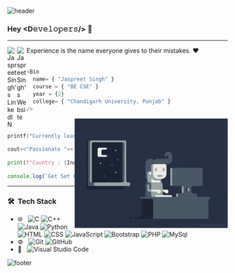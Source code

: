 
<!---
singhjaspreetb/singhjaspreetb is a ✨ special ✨ repository because its `README.md` (this file) appears on your GitHub profile.
You can click the Preview link to take a look at your changes.
--->
![header](https://capsule-render.vercel.app/api?type=wave&color=gradient&height=300&section=header&text=Jaspreet%20Singh&fontSize=90)
### Hey <D𝚎𝚟𝚎𝚕𝚘𝚙𝚎𝚛𝚜/> 👋
------------------
 
<a href="https://www.linkedin.com/in/jaspreet-singh-4b79721b4/">
  <img align="left" alt="Jaspreet Singh's LinkedIN" width="22px" src="https://raw.githubusercontent.com/peterthehan/peterthehan/master/assets/linkedin.svg" />
</a> <a href="https://www.linkedin.com/in/jaspreet-singh-4b79721b4/"> <img align="left" alt="Jaspreet Singh's Website" width="22px" src="https://www.freepnglogos.com/uploads/logo-internet-png/logo-internet-internet-internet-signal-icon-with-png-and-vector-format-27.png" />
</a>Experience is the name everyone gives to their mistakes. ❤️ <br><br>


```js
<Bio 
  name= { "Jaspreet Singh" }
  course = { "BE CSE" }
  year = {2}
  college= { "Chandigarh University, Punjab" } 
/>
```

<img align="right" alt="Coding" src="https://github.com/rockingrohit9639/rockingrohit9639/blob/main/coding.gif" width="350" height="250" /><br>

```c
printf("Currently learning %s", "Android");
```
```c++
cout<<"Passionate "<< "Competitive Coding" <<endl;
```
```python
print(f"Country : {India}")
```
```js
console.log(`Get Set Code !!!`);
```
------------------


### 🛠 &nbsp;Tech Stack

- 🌐 &nbsp;
  ![C](https://img.shields.io/badge/-C%20Language-333333?style=flat&logo=c)
  ![C++](https://img.shields.io/badge/-C++%20-333333?style=flat&logo=c++)
  ![Java](https://img.shields.io/badge/-Java%20-333333?style=flat&logo=java)
  ![Python](https://img.shields.io/badge/-Python%20-333333?style=flat&logo=python)
  ![HTML](https://img.shields.io/badge/-HTML-333333?style=flat&logo=HTML5)
  ![CSS](https://img.shields.io/badge/-CSS-333333?style=flat&logo=CSS3&logoColor=1572B6)
  ![JavaScript](https://img.shields.io/badge/-JavaScript-333333?style=flat&logo=javascript)
  ![Bootstrap](https://img.shields.io/badge/-Bootstrap-333333?style=flat&logo=bootstrap&logoColor=563D7C)
  ![PHP](https://img.shields.io/badge/-php%20-333333?style=flat&logo=php)
  ![MySql](https://img.shields.io/badge/-Mysql%20-333333?style=flat&logo=mysql)
- ⚙️ &nbsp;
  ![Git](https://img.shields.io/badge/-Git-333333?style=flat&logo=git)
  ![GitHub](https://img.shields.io/badge/-GitHub-333333?style=flat&logo=github)
- 🔧 &nbsp;
  ![Visual Studio Code](https://img.shields.io/badge/-Visual%20Studio%20Code-333333?style=flat&logo=visual-studio-code&logoColor=007ACC)

<!-- # GitHub Stats
![Jaspreet SIngh's GitHub stats](https://github-readme-stats.vercel.app/api?username=singhjaspreet)
 -->
![footer](https://capsule-render.vercel.app/api?type=wave&color=gradient&height=250&section=footer&fontSize=90)
